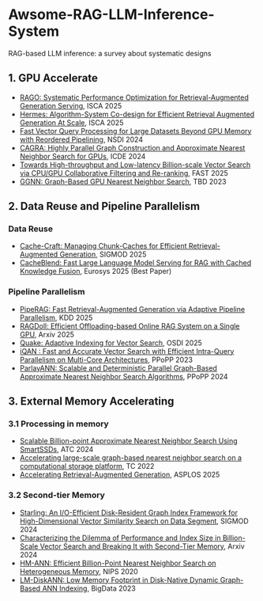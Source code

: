 # Awsome-RAG-LLM-Inference-System
RAG-based LLM inference: a survey about systematic designs

## 1. GPU Accelerate
* [RAGO: Systematic Performance Optimization for Retrieval-Augmented Generation Serving](https://arxiv.org/abs/2503.14649), ISCA 2025
* [Hermes: Algorithm-System Co-design for Efficient Retrieval Augmented Generation At Scale](https://michaeltshen.github.io/Files/Hermes.pdf), ISCA 2025
* [Fast Vector Query Processing for Large Datasets Beyond GPU Memory with Reordered Pipelining](https://xinjin.github.io/files/NSDI24_Rummy.pdf), NSDI 2024
* [CAGRA: Highly Parallel Graph Construction and Approximate Nearest Neighbor Search for GPUs](https://arxiv.org/pdf/2308.15136), ICDE 2024
* [Towards High-throughput and Low-latency Billion-scale Vector Search via CPU/GPU Collaborative Filtering and Re-ranking](https://www.usenix.org/system/files/fast25-tian-bing.pdf), FAST 2025
* [GGNN: Graph-Based GPU Nearest Neighbor Search](https://ieeexplore.ieee.org/document/9739943/), TBD 2023

## 2. Data Reuse and Pipeline Parallelism
### Data Reuse
* [Cache-Craft: Managing Chunk-Caches for Efficient Retrieval-Augmented Generation](https://arxiv.org/pdf/2502.15734v1), SIGMOD 2025
* [CacheBlend: Fast Large Language Model Serving for RAG with Cached Knowledge Fusion](https://arxiv.org/abs/2405.16444), Eurosys 2025 (Best Paper)
### Pipeline Parallelism
* [PipeRAG: Fast Retrieval-Augmented Generation via Adaptive Pipeline Parallelism](https://arxiv.org/pdf/2403.05676), KDD 2025
* [RAGDoll: Efficient Offloading-based Online RAG System on a Single GPU](https://arxiv.org/abs/2504.15302), Arxiv 2025
* [Quake: Adaptive Indexing for Vector Search](https://arxiv.org/pdf/2506.03437), OSDI 2025
* [iQAN : Fast and Accurate Vector Search with Efficient Intra-Query Parallelism on Multi-Core Architectures](https://dl.acm.org/doi/abs/10.1145/3572848.3577527), PPoPP 2023
* [ParlayANN: Scalable and Deterministic Parallel Graph-Based Approximate Nearest Neighbor Search Algorithms](https://www.cs.ucr.edu/~yihans/papers/2024/PPoPP24/parlayann.pdf), PPoPP 2024

## 3. External Memory Accelerating
### 3.1 Processing in memory
* [Scalable Billion-point Approximate Nearest Neighbor Search Using SmartSSDs](https://www.usenix.org/system/files/atc24-tian.pdf), ATC 2024
* [Accelerating large-scale graph-based nearest neighbor search on a computational storage platform](https://ieeexplore.ieee.org/document/9726805), TC 2022
* [Accelerating Retrieval-Augmented Generation](https://dl.acm.org/doi/10.1145/3669940.3707264), ASPLOS 2025
### 3.2 Second-tier Memory
* [Starling: An I/O-Efficient Disk-Resident Graph Index Framework for High-Dimensional Vector Similarity Search on Data Segment](https://arxiv.org/pdf/2401.02116), SIGMOD 2024
* [Characterizing the Dilemma of Performance and Index Size in Billion-Scale Vector Search and Breaking It with Second-Tier Memory](https://arxiv.org/pdf/2405.03267), Arxiv 2024
* [HM-ANN: Efficient Billion-Point Nearest Neighbor Search on Heterogeneous Memory](https://papers.nips.cc/paper/2020/hash/788d986905533aba051261497ecffcbb-Abstract.html), NIPS 2020
* [LM-DiskANN: Low Memory Footprint in Disk-Native Dynamic Graph-Based ANN Indexing](https://ieeexplore.ieee.org/document/10386517),  BigData 2023

